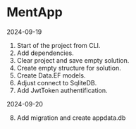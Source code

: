 ﻿# MentApp

2024-09-19

1. Start of the project from CLI.
2. Add dependencies.
3. Clear project and save empty solution. 
4. Create empty structure for solution.
5. Create Data.EF models.
6. Adjust connect to SqliteDB.
7. Add JwtToken authentification.

2024-09-20

8. Add migration and create appdata.db

